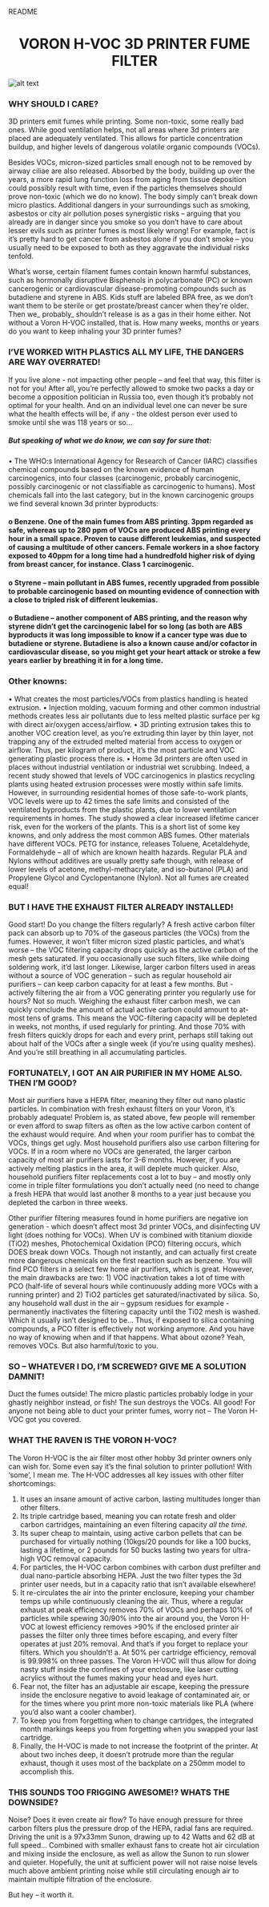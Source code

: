 README  

# <div align="center">VORON H-VOC 3D PRINTER FUME FILTER</div>

![alt text](https://github.com/0ndsk4/VoronUsers/blob/0ndsk4/printer_mods/0ndsk4/H-VOC_Air_Filter/Assembly65.png)

### WHY SHOULD I CARE?

3D printers emit fumes while printing. Some non-toxic, some really bad ones. While good ventilation helps, not all areas where 3d printers are placed are adequately ventilated. This allows for particle concentration buildup, and higher levels of dangerous volatile organic compounds (VOCs). 

Besides VOCs, micron-sized particles small enough not to be removed by airway ciliae are also released. Absorbed by the body, building up over the years, a more rapid lung function loss from aging from tissue deposition could possibly result with time, even if the particles themselves should prove non-toxic (which we do no know). The body simply can’t break down micro plastics. 
Additional dangers in your surroundings such as smoking, asbestos or city air pollution poses synergistic risks – arguing that you already are in danger since you smoke so you don’t have to care about lesser evils such as printer fumes is most likely wrong! For example, fact is it’s pretty hard to get cancer from asbestos alone if you don’t smoke – you usually need to be exposed to both as they aggravate the individual risks tenfold.

What’s worse, certain filament fumes contain known harmful substances, such as hormonally disruptive Bisphenols in polycarbonate (PC) or known cancerogenic or cardiovascular disease-promoting compounds such as butadiene and styrene in ABS. Kids stuff are labeled BPA free, as we don’t want them to be sterile or get prostate/breast cancer when they're older. Then we_ probably_ shouldn’t release is as a gas in their home either. Not without a Voron H-VOC installed, that is.
How many weeks, months or years do you want to keep inhaling your 3D printer fumes?

### I’VE WORKED WITH PLASTICS ALL MY LIFE, THE DANGERS ARE WAY OVERRATED!

If you live alone - not impacting other people – and feel that way, this filter is not for you! 
After all, you’re perfectly allowed to smoke two packs a day or become a opposition politician in Russia too, even though it’s probably not optimal for your health. And on an individual level one can never be sure what the health effects will be, if any - the oldest person ever used to smoke until she was 118 years or so…

##### But speaking of what we do know, we can say for sure that:
•	The WHO:s International Agency for Research of Cancer (IARC) classifies chemical compounds based on the known evidence of human carcinogenics, into four classes (carcinogenic, probably carcinogenic, possibly carcinogenic or not classifiable as carcinogenic to humans). Most chemicals fall into the last category, but in the known carcinogenic groups we find several known 3d printer byproducts:
#### o	Benzene. One of the main fumes from ABS printing. 3ppm regarded as safe, whereas up to 280 ppm of VOCs are produced ABS printing every hour in a small space. Proven to cause different leukemias, and suspected of causing a multitude of other cancers. Female workers in a shoe factory exposed to 40ppm for a long time had a hundredfold higher risk of dying from breast cancer, for instance. Class 1 carcinogenic.
#### o	Styrene – main pollutant in ABS fumes, recently upgraded from possible to probable carcinogenic based on mounting evidence of connection with a close to tripled risk of different leukemias.
#### o	Butadiene – another component of ABS printing, and the reason why styrene didn’t get the carcinogenic label for so long (as both are ABS byproducts it was long impossible to know if a cancer type was due to butadiene or styrene. Butadiene is also a known cause and/or cofactor in cardiovascular disease, so you might get your heart attack or stroke a few years earlier by breathing it in for a long time.
### Other knowns:
•	What creates the most particles/VOCs from plastics handling is heated extrusion. 
•	Injection molding, vacuum forming and other common industrial methods creates less air pollutants due to less melted plastic surface per kg with direct air/oxygen access/airflow. 
•	3D printing extrusion takes this to another VOC creation level, as you’re extruding thin layer by thin layer, not trapping any of the extruded melted material from access to oxygen or airflow. Thus, per kilogram of product, it’s the most particle and VOC generating plastic process there is. 
•	Home 3d printers are often used in places without industrial ventilation or industrial wet scrubbing. Indeed, a recent study showed that levels of VOC carcinogenics in plastics recycling plants using heated extrusion processes were mostly within safe limits. However, in surrounding residential homes of those safe-to-work plants, VOC levels were up to 42 times the safe limits and consisted of the ventilated byproducts from the plastic plants, due to lower ventilation requirements in homes. The study showed a clear increased lifetime cancer risk, even for the workers of the plants.
This is a short list of some key knowns, and only address the most common ABS fumes. Other materials have different VOCs. PETG for instance, releases Toluene, Acetaldehyde, Formaldehyde – all of which are known health hazards. Regular PLA and Nylons without additives are usually pretty safe though, with release of lower levels of acetone, methyl-methacrylate, and iso-butanol (PLA) and Propylene Glycol and Cyclopentanone (Nylon). Not all fumes are created equal!

### BUT I HAVE THE EXHAUST FILTER ALREADY INSTALLED!
Good start! Do you change the filters regularly? A fresh active carbon filter pack can absorb up to 70% of the gaseous particles (the VOCs) from the fumes. However, it won’t filter micron sized plastic particles, and what’s worse – the VOC filtering capacity drops quickly as the active carbon of the mesh gets saturated. If you occasionally use such filters, like while doing soldering work, it’d last longer. Likewise, larger carbon filters used in areas without a source of VOC generation – such as regular household air purifiers – can keep carbon capacity for at least a few months. 
But - actively filtering the air from a VOC generating printer you regularly use for hours? Not so much.
Weighing the exhaust filter carbon mesh, we can quickly conclude the amount of actual active carbon could amount to at-most tens of grams. This means the VOC-filtering capacity will be depleted in weeks, not months, if used regularly for printing. And those 70% with fresh filters quickly drops for each and every print, perhaps still taking out about half of the VOCs after a single week (if you’re using quality meshes). And you’re still breathing in all accumulating particles.

### FORTUNATELY, I GOT AN AIR PURIFIER IN MY HOME ALSO. THEN I’M GOOD?
Most air purifiers have a HEPA filter, meaning they filter out nano plastic particles. In combination with fresh exhaust filters on your Voron, it’s probably adequate! Problem is, as stated above, few people will remember or even afford to swap filters as often as the low active carbon content of the exhaust would require. And when your room purifier has to combat the VOCs, things get ugly.
Most household purifiers also use carbon filtering for VOCs. If in a room where no VOCs are generated, the larger carbon capacity of most air purifiers lasts for 3-6 months. However, if you are actively melting plastics in the area, it will deplete much quicker. Also, household purifiers filter replacements cost a lot to buy – and mostly only come in triple filter formulations you don’t actually need (no need to change a fresh HEPA that would last another 8 months to a year just because you depleted the carbon in three weeks.

Other purifier filtering measures found in home purifiers are negative ion generation - which doesn’t affect most 3d printer VOCs, and disinfecting UV light (does nothing for VOCs). 
When UV is combined with titanium dioxide (TiO2) meshes, Photochemical Oxidation (PCO) filtering occurs, which DOES break down VOCs. Though not instantly, and can actually first create more dangerous chemicals on the first reaction such as benzene. You will find PCO filters in a select few home air purifiers, which is great. However, the main drawbacks are two: 1) VOC inactivation takes a lot of time with PCO (half-life of several hours while continuously adding more VOCs with a running printer) and 2) TiO2 particles get saturated/inactivated by silica. So, any household wall dust in the air – gypsum residues for example - permanently inactivates the filtering capacity until the Ti02 mesh is washed. Which it usually isn’t designed to be… Thus, if exposed to silica containing compounds, a PCO filter is effectively not working anymore. And you have no way of knowing when and if that happens.
What about ozone? Yeah, removes VOCs. But also harmful/toxic to you.

### SO – WHATEVER I DO, I’M SCREWED? GIVE ME A SOLUTION DAMNIT!
Duct the fumes outside! The micro plastic particles probably lodge in your ghastly neighbor instead, or fish! The sun destroys the VOCs. All good!
For anyone not being able to duct your printer fumes, worry not – The Voron H-VOC got you covered.

### WHAT THE RAVEN IS THE VORON H-VOC?
The Voron H-VOC is the air filter most other hobby 3d printer owners only can wish for. Some even say it’s the final solution to printer pollution! With ‘some’, I mean me.
The H-VOC addresses all key issues with other filter shortcomings:
1.	It uses an insane amount of active carbon, lasting multitudes longer than other filters.
2.	Its triple cartridge based, meaning you can rotate fresh and older carbon cartridges, maintaining an even filtering capacity _all the time_.
3.	Its super cheap to maintain, using active carbon pellets that can be purchased for virtually nothing (10kgs/20 pounds for like a 100 bucks, lasting a lifetime, or 2 pounds for 50 bucks lasting two years for ultra-high VOC removal capacity.
4.	For particles, the H-VOC carbon combines with carbon dust prefilter and dual nano-particle absorbing HEPA. Just the two filter types the 3d printer user needs, but in a capacity ratio that isn’t available elsewhere!
5.	It re-circulates the air into the printer enclosure, keeping your chamber temps up while continuously cleaning the air. Thus, where a regular exhaust at peak efficiency removes 70% of VOCs and perhaps 10% of particles while spewing 30/90% into the air around you, the Voron H-VOC at lowest efficiency removes >90% if the enclosed printer air passes the filter only three times before escaping, and every filter operates at just 20% removal. And that’s if you forget to replace your filters. Which you shouldn’t! 
a.	At 50% per cartridge efficiency, removal is 99.998% on three passes. The Voron H-VOC will thus allow for doing nasty stuff inside the confines of your enclosure, like laser cutting acrylics without the fumes making your head and eyes hurt.
6.	Fear not, the filter has an adjustable air escape, keeping the pressure inside the enclosure negative to avoid leakage of contaminated air, or for the times where you print more non-toxic materials like PLA (where you’d also want a cooler chamber).
7.	To keep you from forgetting when to change cartridges, the integrated month markings keeps you from forgetting when you swapped your last cartridge.
8.	Finally, the H-VOC is made to not increase the footprint of the printer. At about two inches deep, it doesn’t protrude more than the regular exhaust, though it uses most of the backplate on a 250mm model to accomplish this.

### THIS SOUNDS TOO FRIGGING AWESOME!? WHATS THE DOWNSIDE?
Noise? Does it even create air flow? To have enough pressure for three carbon filters plus the pressure drop of the HEPA, radial fans are required. Driving the unit is a 97x33mm Sunon, drawing up to 42 Watts and 62 dB at full speed… Combined with smaller exhaust fans to create hot air circulation and mixing inside the enclosure, as well as allow the Sunon to run slower and quieter. 
Hopefully, the unit at sufficient power will not raise noise levels much above ambient printing noise while still circulating enough air to maintain multiple filtration of the enclosure.

But hey – it worth it.
